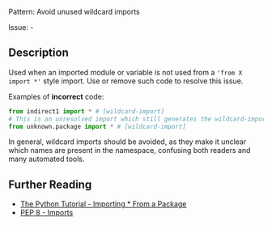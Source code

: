 Pattern: Avoid unused wildcard imports

Issue: -

## Description

Used when an imported module or variable is not used from a `'from X import *'` style import. Use or remove such code to resolve this issue.


Examples of **incorrect** code:
```python
from indirect1 import * # [wildcard-import]
# This is an unresolved import which still generates the wildcard-import warning.
from unknown.package import * # [wildcard-import]
```

In general, wildcard imports should be avoided, as they make it unclear which names are present in the namespace, confusing both readers and many automated tools. 

## Further Reading

* [The Python Tutorial - Importing * From a Package](https://docs.python.org/3/tutorial/modules.html#importing-from-a-package)
* [PEP 8 - Imports](https://www.python.org/dev/peps/pep-0008/#imports)
